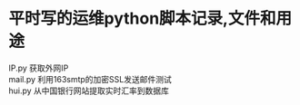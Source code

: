 # 平时写的运维python脚本记录,文件和用途
IP.py 获取外网IP<br/>
mail.py 利用163smtp的加密SSL发送邮件测试<br/>
hui.py 从中国银行网站提取实时汇率到数据库
